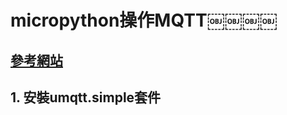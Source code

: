 # micropython操作MQTT￼￼￼￼
## [參考網站](https://core-electronics.com.au/guides/getting-started-with-mqtt-on-raspberry-pi-pico-w-connect-to-the-internet-of-things/#setup)

## 1. 安裝umqtt.simple套件




